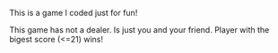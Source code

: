 This is a game I coded just for fun!

This game has not a dealer. Is just you and your friend. Player with the bigest score (<=21) wins!
